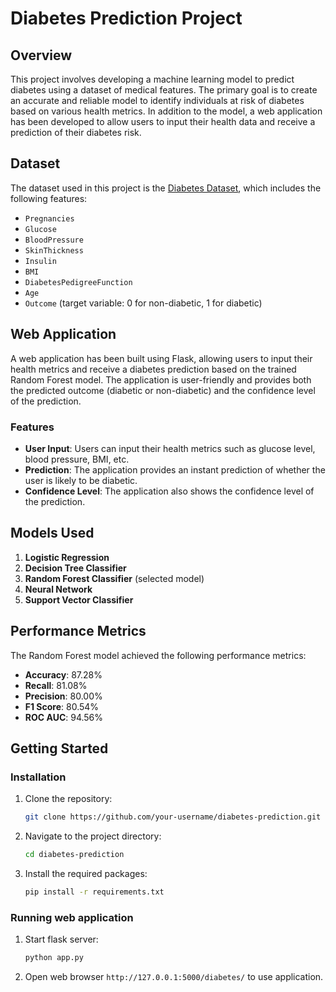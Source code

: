 # Diabetes Prediction Project

## Overview

This project involves developing a machine learning model to predict diabetes using a dataset of medical features. The primary goal is to create an accurate and reliable model to identify individuals at risk of diabetes based on various health metrics. In addition to the model, a web application has been developed to allow users to input their health data and receive a prediction of their diabetes risk.

## Dataset

The dataset used in this project is the [Diabetes Dataset](https://www.kaggle.com/datasets/mathchi/diabetes-data-set/data), which includes the following features:
- `Pregnancies`
- `Glucose`
- `BloodPressure`
- `SkinThickness`
- `Insulin`
- `BMI`
- `DiabetesPedigreeFunction`
- `Age`
- `Outcome` (target variable: 0 for non-diabetic, 1 for diabetic)

## Web Application

A web application has been built using Flask, allowing users to input their health metrics and receive a diabetes prediction based on the trained Random Forest model. The application is user-friendly and provides both the predicted outcome (diabetic or non-diabetic) and the confidence level of the prediction.

### Features

- **User Input**: Users can input their health metrics such as glucose level, blood pressure, BMI, etc.
- **Prediction**: The application provides an instant prediction of whether the user is likely to be diabetic.
- **Confidence Level**: The application also shows the confidence level of the prediction.

## Models Used
1. **Logistic Regression**
2. **Decision Tree Classifier**
3. **Random Forest Classifier** (selected model)
4. **Neural Network**
5. **Support Vector Classifier**

## Performance Metrics

The Random Forest model achieved the following performance metrics:

- **Accuracy**: 87.28%
- **Recall**: 81.08%
- **Precision**: 80.00%
- **F1 Score**: 80.54%
- **ROC AUC**: 94.56%

## Getting Started


### Installation

1. Clone the repository:
   ```bash
   git clone https://github.com/your-username/diabetes-prediction.git

2. Navigate to the project directory:
    ```bash
    cd diabetes-prediction
3. Install the required packages:
    ```bash
   pip install -r requirements.txt

### Running web application
1. Start flask server:
    ```bash
   python app.py
2. Open web browser `http://127.0.0.1:5000/diabetes/` to use application.
   